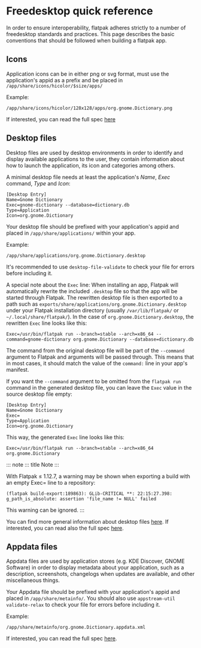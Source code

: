 # Freedesktop quick reference

In order to ensure interoperability, flatpak adheres strictly to a
number of freedesktop standards and practices. This page describes the
basic conventions that should be followed when building a flatpak app.

## Icons

Application icons can be in either png or svg format, must use the
application\'s appid as a prefix and be placed in
`/app/share/icons/hicolor/$size/apps/`

Example:

    /app/share/icons/hicolor/128x128/apps/org.gnome.Dictionary.png

If interested, you can read the full spec
[here](https://standards.freedesktop.org/icon-theme-spec/icon-theme-spec-latest.html)

## Desktop files

Desktop files are used by desktop environments in order to identify and
display available applications to the user, they contain information
about how to launch the application, its icon and categories among
others.

A minimal desktop file needs at least the application\'s *Name*, *Exec*
command, *Type* and *Icon*:

    [Desktop Entry]
    Name=Gnome Dictionary
    Exec=gnome-dictionary --database=dictionary.db
    Type=Application
    Icon=org.gnome.Dictionary

Your desktop file should be prefixed with your application\'s appid and
placed in `/app/share/applications/` within your app.

Example:

    /app/share/applications/org.gnome.Dictionary.desktop

It\'s recommended to use `desktop-file-validate` to check your file for
errors before including it.

A special note about the `Exec` line: When installing an app, Flatpak
will automatically rewrite the included `.desktop` file so that the app
will be started through Flatpak. The rewritten desktop file is then
exported to a path such as
`exports/share/applications/org.gnome.Dictionary.desktop` under your
Flatpak installation directory (usually `/var/lib/flatpak/` or
`~/.local/share/flatpak/`). In the case of
`org.gnome.Dictionary.desktop`, the rewritten `Exec` line looks like
this:

    Exec=/usr/bin/flatpak run --branch=stable --arch=x86_64 --command=gnome-dictionary org.gnome.Dictionary --database=dictionary.db

The command from the original desktop file will be part of the
`--command` argument to Flatpak and arguments will be passed through.
This means that in most cases, it should match the value of the
`command:` line in your app\'s manifest.

If you want the `--command` argument to be omitted from the
`flatpak run` command in the generated desktop file, you can leave the
`Exec` value in the source desktop file empty:

    [Desktop Entry]
    Name=Gnome Dictionary
    Exec=
    Type=Application
    Icon=org.gnome.Dictionary

This way, the generated `Exec` line looks like this:

    Exec=/usr/bin/flatpak run --branch=stable --arch=x86_64 org.gnome.Dictionary

::: note
::: title
Note
:::

With Flatpak ≤ 1.12.7, a warning may be shown when exporting a build
with an empty Exec= line to a repository:

    (flatpak build-export:189863): GLib-CRITICAL **: 22:15:27.398: g_path_is_absolute: assertion 'file_name != NULL' failed

This warning can be ignored.
:::

You can find more general information about desktop files
[here](https://wiki.archlinux.org/index.php/desktop_entries). If
interested, you can read also the full spec
[here](https://standards.freedesktop.org/desktop-entry-spec/latest/).

## Appdata files

Appdata files are used by application stores (e.g. KDE Discover, GNOME
Software) in order to display metadata about your application, such as a
description, screenshots, changelogs when updates are available, and
other miscellaneous things.

Your Appdata file should be prefixed with your application\'s appid and
placed in `/app/share/metainfo/`. You should also use
`appstream-util validate-relax` to check your file for errors before
including it.

Example:

    /app/share/metainfo/org.gnome.Dictionary.appdata.xml

If interested, you can read the full spec
[here](https://www.freedesktop.org/software/appstream/docs/).
